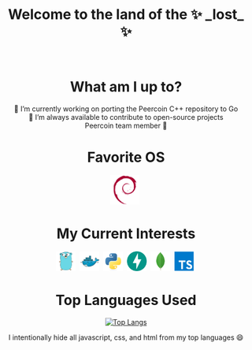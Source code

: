 
<h1 align="center">
Welcome to the land of the ✨ _lost_ ✨
</h1>

<p align="center">
<img src="https://c.tenor.com/g0O71yszHeEAAAAi/ultrakillnatan.gif" style="padding-left:150%;"/>
</p>

<h1 align="center">
What am I up to?
</h1>
<div align="center">
🔭 I’m currently working on porting the Peercoin C++ repository to Go <br>
👯 I’m always available to contribute to open-source projects<br>
Peercoin team member 🌱
</div>
<h1 align="center">
Favorite OS
</h1>
<p align="center">
<img src="https://raw.githubusercontent.com/devicons/devicon/master/icons/debian/debian-original.svg" title="Debian" **alt="Debian" width="60" height="60"/>&nbsp;
</p>

<h1 align="center">
My Current Interests
</h1>

<p align="center">
  <img src="https://raw.githubusercontent.com/devicons/devicon/master/icons/go/go-original.svg" title="Go" alt="Go" width="40" height="40"/>&nbsp;
  <img src="https://raw.githubusercontent.com/devicons/devicon/master/icons/docker/docker-original.svg" title="Docker" **alt="Docker" width="40" height="40"/>&nbsp;
  <img src="https://raw.githubusercontent.com/devicons/devicon/master/icons/python/python-original.svg" title="Python" **alt="Python" width="40" height="40"/>&nbsp;
   <img src="https://raw.githubusercontent.com/devicons/devicon/master/icons/fastapi/fastapi-original.svg" title="FastAPI" **alt="FastAPI" width="40" height="40"/>&nbsp;
  <img src="https://raw.githubusercontent.com/devicons/devicon/master/icons/mongodb/mongodb-original.svg" title="MongoDB" **alt="MongoDB" width="40" height="40"/>&nbsp;
  <img src="https://raw.githubusercontent.com/devicons/devicon/master/icons/typescript/typescript-original.svg" title="TypeScript" **alt="TypeScript" width="40" height="40"/>&nbsp;
</p>
<h1 align="center">
Top Languages Used
</h1>

<span align="center">

[![Top Langs](https://github-readme-stats.vercel.app/api/top-langs/?username=saeveritt&hide=javascript,css,html&layout=compact)](https://github.com/saeveritt)

</span>

<p align="center">
I intentionally hide all javascript, css, and html from my top languages 😄
</p>


